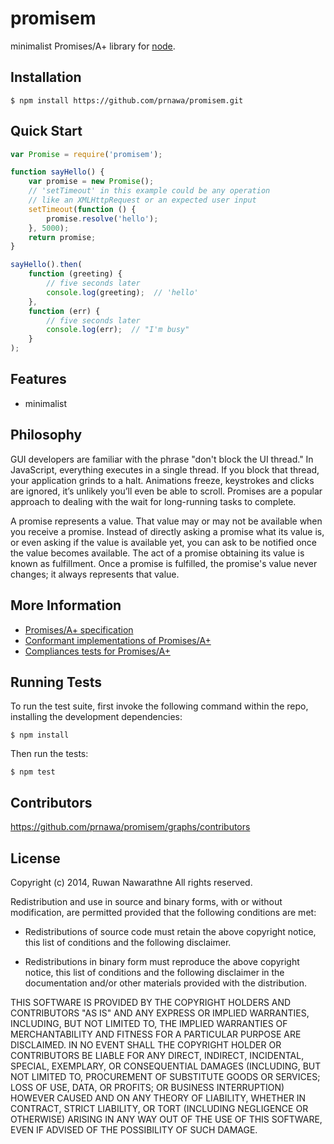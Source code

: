 promisem
========

minimalist Promises/A+ library for [node](http://nodejs.org).


## Installation

    $ npm install https://github.com/prnawa/promisem.git

## Quick Start

```js
var Promise = require('promisem');

function sayHello() {
    var promise = new Promise();
    // 'setTimeout' in this example could be any operation
    // like an XMLHttpRequest or an expected user input
    setTimeout(function () {
        promise.resolve('hello');
    }, 5000);
    return promise;
}

sayHello().then(
    function (greeting) {
        // five seconds later
        console.log(greeting);  // 'hello'
    },
    function (err) {
        // five seconds later
        console.log(err);  // "I'm busy"
    }
);
```

## Features

  * minimalist

## Philosophy

GUI developers are familiar with the phrase "don't block the UI thread." In JavaScript, everything executes in a single thread. If you block that thread, your application grinds to a halt. Animations freeze, keystrokes and clicks are ignored, it’s unlikely you’ll even be able to scroll. Promises are a popular approach to dealing with the wait for long-running tasks to complete.

A promise represents a value. That value may or may not be available when you receive a promise. Instead of directly asking a promise what its value is, or even asking if the value is available yet, you can ask to be notified once the value becomes available. The act of a promise obtaining its value is known as fulfillment. Once a promise is fulfilled, the promise's value never changes; it always represents that value.



## More Information

  * [Promises/A+ specification](http://promisesaplus.com/)
  * [Conformant implementations of Promises/A+](http://promisesaplus.com/implementations)
  * [Compliances tests for Promises/A+](https://github.com/promises-aplus/promises-tests)
  

## Running Tests

To run the test suite, first invoke the following command within the repo, installing the development dependencies:

    $ npm install

Then run the tests:

    $ npm test

## Contributors

  https://github.com/prnawa/promisem/graphs/contributors

## License

Copyright (c) 2014, Ruwan Nawarathne
All rights reserved.

Redistribution and use in source and binary forms, with or without modification,
are permitted provided that the following conditions are met:

* Redistributions of source code must retain the above copyright notice, this
  list of conditions and the following disclaimer.

* Redistributions in binary form must reproduce the above copyright notice, this
  list of conditions and the following disclaimer in the documentation and/or
  other materials provided with the distribution.

THIS SOFTWARE IS PROVIDED BY THE COPYRIGHT HOLDERS AND CONTRIBUTORS "AS IS" AND
ANY EXPRESS OR IMPLIED WARRANTIES, INCLUDING, BUT NOT LIMITED TO, THE IMPLIED
WARRANTIES OF MERCHANTABILITY AND FITNESS FOR A PARTICULAR PURPOSE ARE
DISCLAIMED. IN NO EVENT SHALL THE COPYRIGHT HOLDER OR CONTRIBUTORS BE LIABLE FOR
ANY DIRECT, INDIRECT, INCIDENTAL, SPECIAL, EXEMPLARY, OR CONSEQUENTIAL DAMAGES
(INCLUDING, BUT NOT LIMITED TO, PROCUREMENT OF SUBSTITUTE GOODS OR SERVICES;
LOSS OF USE, DATA, OR PROFITS; OR BUSINESS INTERRUPTION) HOWEVER CAUSED AND ON
ANY THEORY OF LIABILITY, WHETHER IN CONTRACT, STRICT LIABILITY, OR TORT
(INCLUDING NEGLIGENCE OR OTHERWISE) ARISING IN ANY WAY OUT OF THE USE OF THIS
SOFTWARE, EVEN IF ADVISED OF THE POSSIBILITY OF SUCH DAMAGE.

